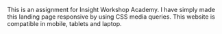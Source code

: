 This is an assignment for Insight Workshop Academy. I have simply made this landing page responsive by using CSS media queries. 
This website is compatible in mobile, tablets and laptop.
